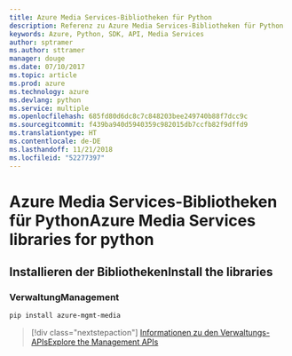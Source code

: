 ```yaml
---
title: Azure Media Services-Bibliotheken für Python
description: Referenz zu Azure Media Services-Bibliotheken für Python
keywords: Azure, Python, SDK, API, Media Services
author: sptramer
ms.author: sttramer
manager: douge
ms.date: 07/10/2017
ms.topic: article
ms.prod: azure
ms.technology: azure
ms.devlang: python
ms.service: multiple
ms.openlocfilehash: 685fd80d6dc8c7c848203bee249740b88f7dcc9c
ms.sourcegitcommit: f439ba940d5940359c982015db7ccfb82f9dffd9
ms.translationtype: HT
ms.contentlocale: de-DE
ms.lasthandoff: 11/21/2018
ms.locfileid: "52277397"
---
```

# <a name="azure-media-services-libraries-for-python"></a><span data-ttu-id="ce1aa-104">Azure Media Services-Bibliotheken für Python</span><span class="sxs-lookup"><span data-stu-id="ce1aa-104">Azure Media Services libraries for python</span></span>

## <a name="install-the-libraries"></a><span data-ttu-id="ce1aa-105">Installieren der Bibliotheken</span><span class="sxs-lookup"><span data-stu-id="ce1aa-105">Install the libraries</span></span>


### <a name="management"></a><span data-ttu-id="ce1aa-106">Verwaltung</span><span class="sxs-lookup"><span data-stu-id="ce1aa-106">Management</span></span>

```bash
pip install azure-mgmt-media
```
> [!div class="nextstepaction"]
> [<span data-ttu-id="ce1aa-107">Informationen zu den Verwaltungs-APIs</span><span class="sxs-lookup"><span data-stu-id="ce1aa-107">Explore the Management APIs</span></span>](/python/api/overview/azure/mediaservices/management)